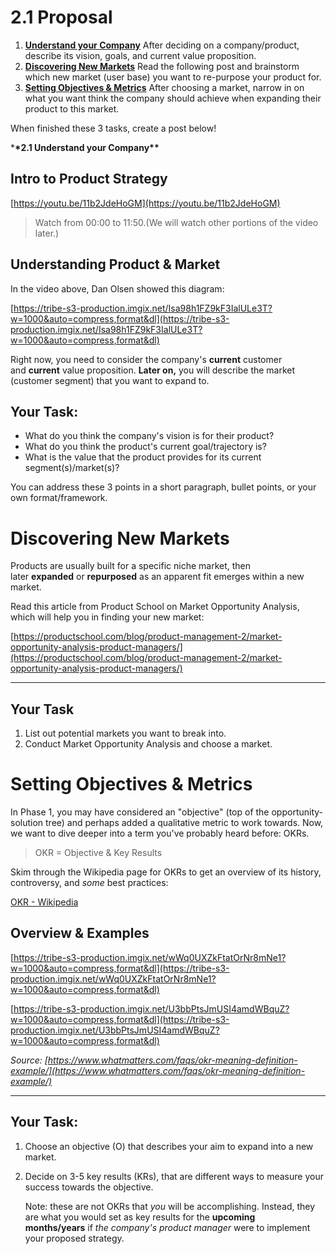 # 2.1 Proposal

1. **[Understand your Company](https://community.ubcpm.club/resources/post/2-1-understand-your-company-Oc9NMUppiJEeFqC)** After deciding on a company/product, describe its vision, goals, and current value proposition.
2. **[Discovering New Markets](https://community.ubcpm.club/resources/post/discovering-new-markets-rY4EUYdw26ppiXo)** Read the following post and brainstorm which new market (user base) you want to re-purpose your product for.
3. **[Setting Objectives & Metrics](https://community.ubcpm.club/resources/post/2-1-setting-objectives-metrics-FrxCjNFLSSH1yO8)** After choosing a market, narrow in on what you want think the company should achieve when expanding their product to this market.

When finished these 3 tasks, create a post below!

\***\*2.1 Understand your Company\*\***

## **Intro to Product Strategy**

[https://youtu.be/11b2JdeHoGM](https://youtu.be/11b2JdeHoGM)

> Watch from 00:00 to 11:50.(We will watch other portions of the video later.)

## **Understanding Product & Market**

In the video above, Dan Olsen showed this diagram:

[https://tribe-s3-production.imgix.net/Isa98h1FZ9kF3IalULe3T?w=1000&auto=compress,format&dl](https://tribe-s3-production.imgix.net/Isa98h1FZ9kF3IalULe3T?w=1000&auto=compress,format&dl)

Right now, you need to consider the company's **current** customer and **current** value proposition. **Later on,** you will describe the market (customer segment) that you want to expand to.

## **Your Task:**

- What do you think the company's vision is for their product?
- What do you think the product's current goal/trajectory is?
- What is the value that the product provides for its current segment(s)/market(s)?

You can address these 3 points in a short paragraph, bullet points, or your own format/framework.

# Discovering New Markets

Products are usually built for a specific niche market, then later **expanded** or **repurposed** as an apparent fit emerges within a new market.

Read this article from Product School on Market Opportunity Analysis, which will help you in finding your new market:

[https://productschool.com/blog/product-management-2/market-opportunity-analysis-product-managers/](https://productschool.com/blog/product-management-2/market-opportunity-analysis-product-managers/)

---

## **Your Task**

1. List out potential markets you want to break into.
2. Conduct Market Opportunity Analysis and choose a market.

# Setting Objectives & Metrics

In Phase 1, you may have considered an "objective" (top of the opportunity-solution tree) and perhaps added a qualitative metric to work towards. Now, we want to dive deeper into a term you've probably heard before: OKRs.

> OKR = Objective & Key Results

Skim through the Wikipedia page for OKRs to get an overview of its history, controversy, and *some* best practices:

[OKR - Wikipedia](https://en.wikipedia.org/wiki/OKR)

## **Overview & Examples**

[https://tribe-s3-production.imgix.net/wWq0UXZkFtatOrNr8mNe1?w=1000&auto=compress,format&dl](https://tribe-s3-production.imgix.net/wWq0UXZkFtatOrNr8mNe1?w=1000&auto=compress,format&dl)

[https://tribe-s3-production.imgix.net/U3bbPtsJmUSI4amdWBquZ?w=1000&auto=compress,format&dl](https://tribe-s3-production.imgix.net/U3bbPtsJmUSI4amdWBquZ?w=1000&auto=compress,format&dl)

_Source: [https://www.whatmatters.com/faqs/okr-meaning-definition-example/](https://www.whatmatters.com/faqs/okr-meaning-definition-example/)_

---

## **Your Task:**

1. Choose an objective (O) that describes your aim to expand into a new market.
2. Decide on 3-5 key results (KRs), that are different ways to measure your success towards the objective.

   Note: these are not OKRs that *you* will be accomplishing. Instead, they are what you would set as key results for the **upcoming months/years** if *the company's* *product manager* were to implement your proposed strategy.
